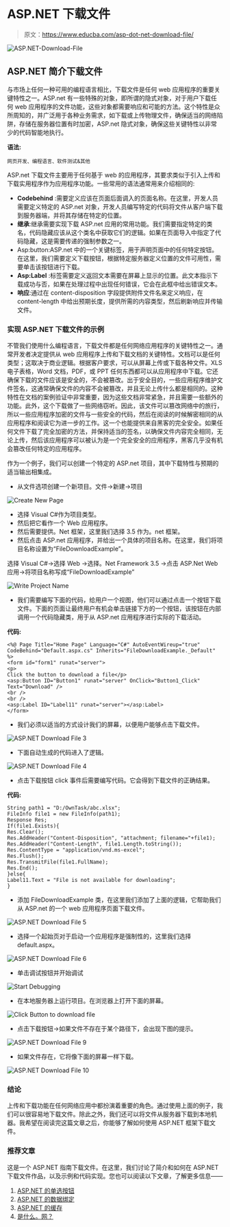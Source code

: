 # ASP.NET 下载文件

> 原文：<https://www.educba.com/asp-dot-net-download-file/>

![ASP.NET-Download-File](img/083f54c6e6ac926ada23f720dcf93263.png)



## ASP.NET 简介下载文件

与市场上任何一种可用的编程语言相比，下载文件是任何 web 应用程序的重要关键特性之一。ASP.net 有一些特殊的对象，即所谓的隐式对象，对于用户下载任何 web 应用程序的文件功能，这些对象都需要响应和可能的方法。这个特性是众所周知的，并广泛用于各种业务需求，如下载或上传物理文件，确保适当的网络陷阱，存储在服务器位置有时加密，ASP.net 隐式对象，确保这些关键特性以非常少的代码智能地执行。

****语法:****

<small>网页开发、编程语言、软件测试&其他</small>

ASP.net 下载文件主要用于任何基于 web 的应用程序，其要求类似于引入上传和下载实用程序作为应用程序功能。一些常用的语法通常用来介绍相同的:

*   **Codebehind** :需要定义应该在页面后面调入的页面名称。在这里，开发人员需要定义特定的 ASP.net 对象，开发人员编写特定的代码将文件从客户端下载到服务器端，并将其存储在特定的位置。
*   **继承**:继承需要实现下载 ASP.net 应用的常用功能。我们需要指定特定的类名，代码隐藏应该从这个类名中获取它们的逻辑。如果在页面导入中指定了代码隐藏，这是需要传递的强制参数之一。
*   Asp:button:ASP.net 中的一个关键标签，用于声明页面中的任何特定按钮。在这里，我们需要定义下载按钮，根据特定服务器定义位置的文件可用性，需要单击该按钮进行下载。
*   **Asp:Label** :标签需要定义返回文本需要在屏幕上显示的位置。此文本指示下载成功与否，如果在处理过程中出现任何错误，它会在此框中给出错误文本。
*   **响应**:通过在 content-disposition 字段提供附件文件名来定义响应，在 content-length 中给出预期长度，提供所需的内容类型，然后刷新响应并传输文件。

### 实现 ASP.NET 下载文件的示例

不管我们使用什么编程语言，下载文件都是任何网络应用程序的关键特性之一。通常开发者决定提供从 web 应用程序上传和下载文档的关键特性。文档可以是任何类型；这取决于商业逻辑。根据客户要求，可以从屏幕上传或下载各种文件。XLS 电子表格，Word 文档，PDF，或 PPT 任何东西都可以从应用程序中下载。它还确保下载的文件应该是安全的，不会被篡改。出于安全目的，一些应用程序维护文件签名，这通常确保文件的内容不会被篡改，并且无论上传什么都是相同的。这种特性在文档的案例验证中非常重要，因为这些文档非常紧急，并且需要一些额外的功能。此外，这个下载做了一些网络窃听。因此，该文件可以篡改网络中的旅行，所以一些应用程序加密的文件与一些安全的代码，然后在阅读的时候解密相同的从应用程序和阅读它为进一步的工作。这一个也能提供来自黑客的完全安全。如果任何文件下载了完全加密的方法，并保持适当的签名，以确保文件内容完全相同，无论上传，然后该应用程序可以被认为是一个完全安全的应用程序，黑客几乎没有机会篡改任何特定的应用程序。

作为一个例子，我们可以创建一个特定的 ASP.net 项目，其中下载特性与预期的适当输出相集成。

*   从文件选项创建一个新项目。文件->新建->项目

![Create New Page](img/d513f836c7ae2a2ff61509ec0f78c5da.png)



*   选择 Visual C#作为项目类型。
*   然后把它看作一个 Web 应用程序。
*   然后需要提供。Net 框架，这里我们选择 3.5 作为。net 框架。
*   然后点击 ASP.net 应用程序，并给出一个具体的项目名称。在这里，我们将项目名称设置为“FileDownloadExample”。

选择 Visual C#->选择 Web ->选择。Net Framework 3.5 ->点击 ASP.Net Web 应用->将项目名称写成“FileDownloadExample”

![Write Project Name](img/31cbfefdf189ffd46dd8927ad3153616.png)



*   我们需要编写下面的代码，给用户一个视图，他们可以通过点击一个按钮下载文件。下面的页面让最终用户有机会单击链接下方的一个按钮，该按钮在内部调用一个代码隐藏类，用于从 ASP.net 应用程序进行实际的下载活动。

**代码:**

```
<%@ Page Title="Home Page" Language="C#" AutoEventWireup="true"
CodeBehind="Default.aspx.cs" Inherits="FileDownloadExample._Default" %>
<form id="form1" runat="server">
<p>
Click the button to download a file</p>
<asp:Button ID="Button1" runat="server" OnClick="Button1_Click" Text="Download" />
<br />
<br />
<asp:Label ID="Label11" runat="server"></asp:Label>
</form>
```

*   我们必须以适当的方式设计我们的屏幕，以便用户能够点击下载文件。

![ASP.NET Download File 3](img/ed3bb9c2ff0d1c0a7748d40672542696.png)



*   下面自动生成的代码进入了逻辑。

![ASP.NET Download File 4](img/60a7d0317882fa19b727950ede4e6d7a.png)



*   点击下载按钮 click 事件后需要编写代码。它会得到下载文件的正确结果。

**代码:**

```
String path1 = "D:/OwnTask/abc.xlsx";
FileInfo file1 = new FileInfo(path1);
Response Res;
If(file1.Exists){
Res.Clear();
Res.AddHeader("Content-Disposition", "attachment; filename="+file1);
Res.AddHeader("Content-Length", file1.Length.toString());
Res.ContentType = "application/vnd.ms-excel";
Res.Flush();
Res.TransmitFile(file1.FullName);
Res.End();
}else{
Label11.Text = "File is not available for downloading";
}
```

*   添加 FileDownloadExample 类，在这里我们添加了上面的逻辑，它帮助我们从 ASP.net 的一个 web 应用程序页面下载文件。

![ASP.NET Download File 5](img/cb4d4ade847054ce36374e49dd449591.png)



*   选择一个起始页对于启动一个应用程序是强制性的，这里我们选择 default.aspx。

![ASP.NET Download File 6](img/9f1560acff00dcdd4c4247a0a2772cdc.png)



*   单击调试按钮并开始调试

![Start Debugging](img/8065b9e0dfdec917dfbc0698ac555339.png)



*   在本地服务器上运行项目。在浏览器上打开下面的屏幕。

![Click Button to download file](img/0899665714d74ae653021f797529ef9b.png)



*   点击下载按钮->如果文件不存在于某个路径下，会出现下图的提示。

![ASP.NET Download File 9](img/347717a7e5739ad161bf4218c644dd3d.png)



*   如果文件存在，它将像下面的屏幕一样下载。

![ASP.NET Download File 10](img/146ee205cbfda415c736c22624fcec2a.png)



### 结论

上传和下载功能在任何网络应用中都扮演着重要的角色。通过使用上面的例子，我们可以很容易地下载文件。除此之外，我们还可以将文件从服务器下载到本地机器。我希望在阅读完这篇文章之后，你能够了解如何使用 ASP.NET 框架下载文件。

### 推荐文章

这是一个 ASP.NET 指南下载文件。在这里，我们讨论了简介和如何在 ASP.NET 下载文件作品，以及示例和代码实现。您也可以阅读以下文章，了解更多信息——

1.  [ASP.NET 的单选按钮](https://www.educba.com/radio-button-in-asp-dot-net/)
2.  [ASP.NET 的数据绑定](https://www.educba.com/data-binding-in-asp-net/)
3.  [ASP.NET 的缓存](https://www.educba.com/caching-in-asp-dot-net/)
4.  [是什么。网？](https://www.educba.com/what-is-dot-net/)